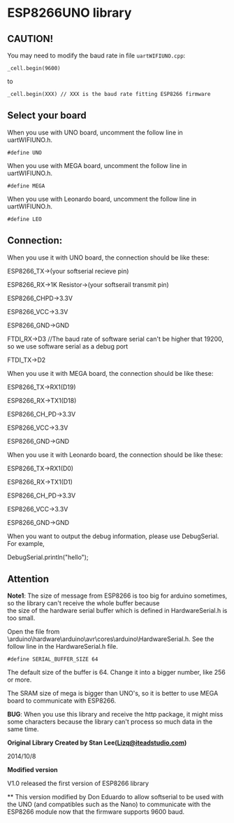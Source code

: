 # ESP8266UNO library #

## CAUTION! ##

You may need to modify the baud rate in file `uartWIFIUNO.cpp`:

	_cell.begin(9600)

to

	_cell.begin(XXX) // XXX is the baud rate fitting ESP8266 firmware

## Select your board ##

When you use with UNO board, uncomment the follow line in uartWIFIUNO.h.

	#define UNO

When you use with MEGA board, uncomment the follow line in uartWIFIUNO.h.

	#define MEGA
	
When you use with Leonardo board, uncomment the follow line in uartWIFIUNO.h.

	#define LEO

## Connection: ##
When you use it with UNO board, the connection should be like these:

ESP8266_TX->(your softserial recieve pin)

ESP8266_RX->1K Resistor->(your softserail transmit pin)

ESP8266_CHPD->3.3V

ESP8266_VCC->3.3V

ESP8266_GND->GND

FTDI_RX->D3			//The baud rate of software serial can't be higher that 19200, so we use software serial as a debug port

FTDI_TX->D2

When you use it with MEGA board, the connection should be like these:

ESP8266_TX->RX1(D19)

ESP8266_RX->TX1(D18)

ESP8266_CH_PD->3.3V

ESP8266_VCC->3.3V

ESP8266_GND->GND

When you use it with Leonardo board, the connection should be like these:

ESP8266_TX->RX1(D0)

ESP8266_RX->TX1(D1)

ESP8266_CH_PD->3.3V

ESP8266_VCC->3.3V

ESP8266_GND->GND

When you want to output the debug information, please use DebugSerial. For example,

DebugSerial.println("hello");

## Attention ##

**Note1**:	The size of message from ESP8266 is too big for arduino sometimes, so the library can't receive the whole buffer because  
the size of the hardware serial buffer which is defined in HardwareSerial.h is too small.

Open the file from \arduino\hardware\arduino\avr\cores\arduino\HardwareSerial.h.
See the follow line in the HardwareSerial.h file.

	#define SERIAL_BUFFER_SIZE 64

The default size of the buffer is 64. Change it into a bigger number, like 256 or more.

The SRAM size of mega is bigger than UNO's, so it is better to use MEGA board to communicate with ESP8266.


**BUG**: When you use this library and receive the http package, it might miss some characters because the library can't process so much data in the same time.

**Original Library Created by Stan Lee(Lizq@iteadstudio.com)**

2014/10/8

**Modified version**

V1.0	released the first version of ESP8266 library

** This version modified by Don Eduardo to allow softserial to be used with the UNO (and compatibles such as the Nano) to communicate with the ESP8266 module now that the firmware supports 9600 baud.








